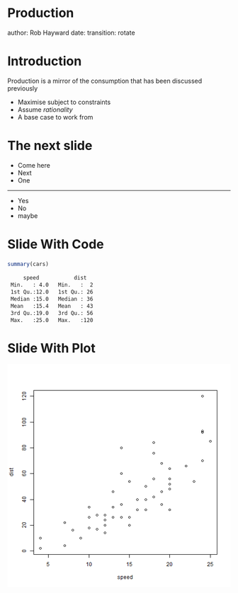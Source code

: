 Production
========================================================
author: Rob Hayward
date: 
transition: rotate

Introduction
========================================================
Production is a mirror of the consumption that has been discussed previously

- Maximise subject to constraints
- Assume *rationality*
- A base case to work from 

The next slide
====================================================
 - Come here
 - Next 
 -  One
***

- Yes
- No
- maybe


Slide With Code
========================================================


```r
summary(cars)
```

```
     speed           dist    
 Min.   : 4.0   Min.   :  2  
 1st Qu.:12.0   1st Qu.: 26  
 Median :15.0   Median : 36  
 Mean   :15.4   Mean   : 43  
 3rd Qu.:19.0   3rd Qu.: 56  
 Max.   :25.0   Max.   :120  
```


Slide With Plot
========================================================

![plot of chunk unnamed-chunk-2](Prod-figure/unnamed-chunk-2.png) 

